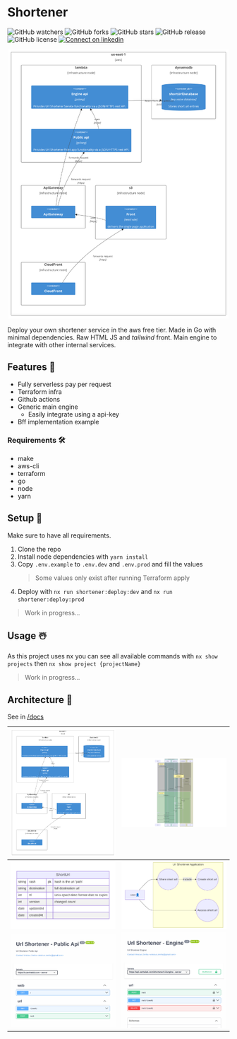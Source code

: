 # Shortener

![GitHub watchers](https://img.shields.io/github/watchers/vzsoares/shortener?style=for-the-badge)
![GitHub forks](https://img.shields.io/github/forks/vzsoares/shortener?style=for-the-badge)
![GitHub stars](https://img.shields.io/github/stars/vzsoares/shortener?style=for-the-badge)
![GitHub release](https://img.shields.io/github/v/release/vzsoares/shortener?style=for-the-badge)
![GitHub license](https://img.shields.io/github/license/vzsoares/shortener?style=for-the-badge)
[![Connect on linkedin](https://img.shields.io/badge/Connect-grey?style=for-the-badge&logo=linkedin)](https://www.linkedin.com/in/vinicius-zenha/)

<p align="center">
<img src="./static/hero.jpg" width="500px">
</p>

Deploy your own shortener service in the aws free tier. Made in Go with minimal dependencies. Raw HTML JS and _tailwind_ front. Main engine to integrate with other internal services.

## Features 📃

-   Fully serverless pay per request
-   Terraform infra
-   Github actions
-   Generic main engine
    -   Easily integrate using a api-key
-   Bff implementation example

### Requirements 🛠️

-   make
-   aws-cli
-   terraform
-   go
-   node
-   yarn

## Setup 🦩

Make sure to have all requirements.

1. Clone the repo
1. Install node dependencies with `yarn install`
1. Copy `.env.example` to `.env.dev` and `.env.prod` and fill the values
    > Some values only exist after running Terraform apply
1. Deploy with `nx run shortener:deploy:dev` and `nx run shortener:deploy:prod`

> Work in progress...

## Usage ☃️

As this project uses nx you can see all available commands with `nx show projects` then `nx show project {projectName}`

> Work in progress...

## Architecture 🎨

See in [/docs](/docs)

| [![deployment](./static/hero.jpg)](./docs/deployment.md)                   | [![sequence](./static/sequence_ex.png)](./docs/sequence.md)                   |
| -------------------------------------------------------------------------------------------------------------------- | ---------------------------------------------------------------------------------------------------------------------- |
| [![entity](./static/entity_ex.png)](./docs/entity.md)                | [![usecase](./static/usecase_ex.png)](./docs/use-case.md)                |
| [![swagger_p](./static/swagger_public_ex.png)](./docs/swagger-public-api.yml)                    | [![swagger_e](./static/swagger_engine_ex.png)](./docs/swagger-engine.yml)                    |



